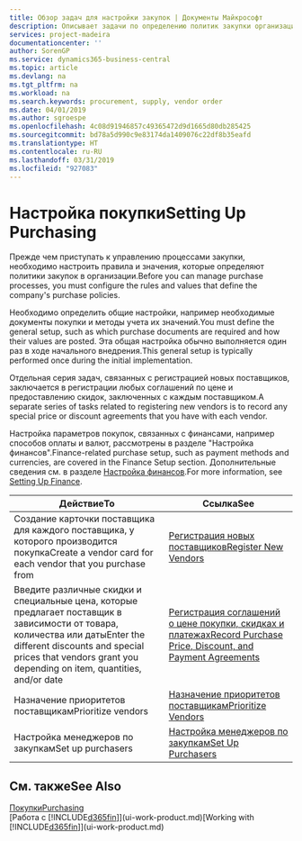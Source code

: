 ```yaml
---
title: Обзор задач для настройки закупок | Документы Майкрософт
description: Описывает задачи по определению политик закупки организации и настройки процессы покупки.
services: project-madeira
documentationcenter: ''
author: SorenGP
ms.service: dynamics365-business-central
ms.topic: article
ms.devlang: na
ms.tgt_pltfrm: na
ms.workload: na
ms.search.keywords: procurement, supply, vendor order
ms.date: 04/01/2019
ms.author: sgroespe
ms.openlocfilehash: 4c08d91946857c49365472d9d1665d80db285425
ms.sourcegitcommit: bd78a5d990c9e83174da1409076c22df8b35eafd
ms.translationtype: HT
ms.contentlocale: ru-RU
ms.lasthandoff: 03/31/2019
ms.locfileid: "927083"
---
```

# <a name="setting-up-purchasing"></a><span data-ttu-id="16019-103">Настройка покупки</span><span class="sxs-lookup"><span data-stu-id="16019-103">Setting Up Purchasing</span></span>
<span data-ttu-id="16019-104">Прежде чем приступать к управлению процессами закупки, необходимо настроить правила и значения, которые определяют политики закупок в организации.</span><span class="sxs-lookup"><span data-stu-id="16019-104">Before you can manage purchase processes, you must configure the rules and values that define the company's purchase policies.</span></span>

<span data-ttu-id="16019-105">Необходимо определить общие настройки, например необходимые документы покупки и методы учета их значений.</span><span class="sxs-lookup"><span data-stu-id="16019-105">You must define the general setup, such as which purchase documents are required and how their values are posted.</span></span> <span data-ttu-id="16019-106">Эта общая настройка обычно выполняется один раз в ходе начального внедрения.</span><span class="sxs-lookup"><span data-stu-id="16019-106">This general setup is typically performed once during the initial implementation.</span></span>

<span data-ttu-id="16019-107">Отдельная серия задач, связанных с регистрацией новых поставщиков, заключается в регистрации любых соглашений по цене и предоставлению скидок, заключенных с каждым поставщиком.</span><span class="sxs-lookup"><span data-stu-id="16019-107">A separate series of tasks related to registering new vendors is to record any special price or discount agreements that you have with each vendor.</span></span>

<span data-ttu-id="16019-108">Настройка параметров покупок, связанных с финансами, например способов оплаты и валют, рассмотрены в разделе "Настройка финансов".</span><span class="sxs-lookup"><span data-stu-id="16019-108">Finance-related purchase setup, such as payment methods and currencies, are covered in the Finance Setup section.</span></span> <span data-ttu-id="16019-109">Дополнительные сведения см. в разделе [Настройка финансов](finance-setup-finance.md).</span><span class="sxs-lookup"><span data-stu-id="16019-109">For more information, see [Setting Up Finance](finance-setup-finance.md).</span></span>

| <span data-ttu-id="16019-110">Действие</span><span class="sxs-lookup"><span data-stu-id="16019-110">To</span></span> | <span data-ttu-id="16019-111">Ссылка</span><span class="sxs-lookup"><span data-stu-id="16019-111">See</span></span> |
| --- | --- |
| <span data-ttu-id="16019-112">Создание карточки поставщика для каждого поставщика, у которого производится покупка</span><span class="sxs-lookup"><span data-stu-id="16019-112">Create a vendor card for each vendor that you purchase from</span></span>|[<span data-ttu-id="16019-113">Регистрация новых поставщиков</span><span class="sxs-lookup"><span data-stu-id="16019-113">Register New Vendors</span></span>](purchasing-how-register-new-vendors.md) |
| <span data-ttu-id="16019-114">Введите различные скидки и специальные цена, которые предлагает поставщик в зависимости от товара, количества или даты</span><span class="sxs-lookup"><span data-stu-id="16019-114">Enter the different discounts and special prices that vendors grant you depending on item, quantities, and/or date</span></span> |[<span data-ttu-id="16019-115">Регистрация соглашений о цене покупки, скидках и платежах</span><span class="sxs-lookup"><span data-stu-id="16019-115">Record Purchase Price, Discount, and Payment Agreements</span></span>](purchasing-how-record-purchase-price-discount-payment-agreements.md) |
| <span data-ttu-id="16019-116">Назначение приоритетов поставщикам</span><span class="sxs-lookup"><span data-stu-id="16019-116">Prioritize vendors</span></span> |[<span data-ttu-id="16019-117">Назначение приоритетов поставщикам</span><span class="sxs-lookup"><span data-stu-id="16019-117">Prioritize Vendors</span></span>](purchasing-how-prioritize-vendors.md) |
| <span data-ttu-id="16019-118">Настройка менеджеров по закупкам</span><span class="sxs-lookup"><span data-stu-id="16019-118">Set up purchasers</span></span> |[<span data-ttu-id="16019-119">Настройка менеджеров по закупкам</span><span class="sxs-lookup"><span data-stu-id="16019-119">Set Up Purchasers</span></span>](purchasing-how-setup-purchasers.md) |

## <a name="see-also"></a><span data-ttu-id="16019-120">См. также</span><span class="sxs-lookup"><span data-stu-id="16019-120">See Also</span></span>
[<span data-ttu-id="16019-121">Покупки</span><span class="sxs-lookup"><span data-stu-id="16019-121">Purchasing</span></span>](purchasing-manage-purchasing.md)  
<span data-ttu-id="16019-122">[Работа с [!INCLUDE[d365fin](includes/d365fin_md.md)]](ui-work-product.md)</span><span class="sxs-lookup"><span data-stu-id="16019-122">[Working with [!INCLUDE[d365fin](includes/d365fin_md.md)]](ui-work-product.md)</span></span>
